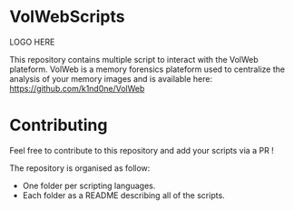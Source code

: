 # VolWebScripts

LOGO HERE 

This repository contains multiple script to interact with the VolWeb plateform. VolWeb is a memory forensics plateform used to centralize the analysis of your memory images and is available here: https://github.com/k1nd0ne/VolWeb

# Contributing

Feel free to contribute to this repository and add your scripts via a PR !

The repository is organised as follow: 
- One folder per scripting languages.
- Each folder as a README describing all of the scripts.
